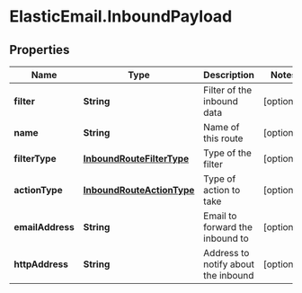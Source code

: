 # ElasticEmail.InboundPayload

## Properties

Name | Type | Description | Notes
------------ | ------------- | ------------- | -------------
**filter** | **String** | Filter of the inbound data | [optional] 
**name** | **String** | Name of this route | [optional] 
**filterType** | [**InboundRouteFilterType**](InboundRouteFilterType.md) | Type of the filter | [optional] 
**actionType** | [**InboundRouteActionType**](InboundRouteActionType.md) | Type of action to take | [optional] 
**emailAddress** | **String** | Email to forward the inbound to | [optional] 
**httpAddress** | **String** | Address to notify about the inbound | [optional] 


